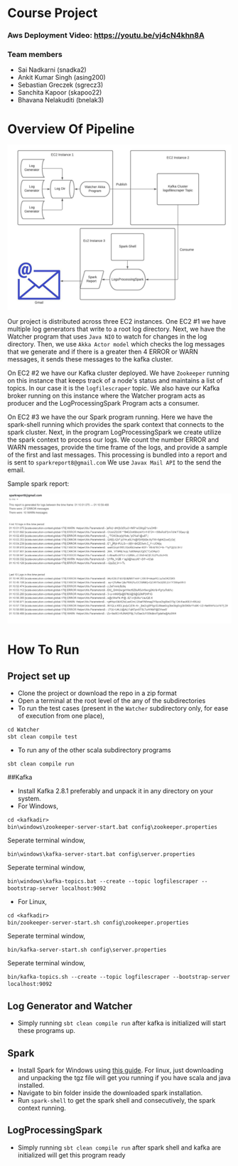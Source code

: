 # Course Project
### Aws Deployment Video: https://youtu.be/vj4cN4khn8A

### Team members
+ Sai Nadkarni (snadka2)
+ Ankit Kumar Singh (asing200)
+ Sebastian Greczek (sgrecz3)
+ Sanchita Kapoor (skapoo22)
+ Bhavana Nelakuditi (bnelak3)

# Overview Of Pipeline

![pipeline](readmeImgs/Pipeline.jpeg)

Our project is distributed across three EC2 instances. One EC2 #1 we have multiple log generators that write to a root log directory. Next, we have the Watcher program that uses ```Java NIO``` to watch for changes in the log directory. Then, we use ``Akka Actor model``  which checks the log messages that we generate and if there is a greater then 4 ERROR or WARN messages, it sends these messages to the kafka cluster.

On EC2 #2 we have our Kafka cluster deployed. We have ``Zookeeper`` running on this instance that keeps track of a node's status and maintains a list of topics. In our case it is the ``logfilescraper`` topic. We also have our Kafka broker running on this instance where the Watcher program acts as producer and the LogProcessingSpark Program acts a consumer.

On EC2 #3 we have the our Spark program running. Here we have the spark-shell running which provides the spark context that connects to the spark cluster. Next, in the program LogProcessingSpark we create utilize the spark context to process our logs. We count the number ERROR and WARN messages, provide the time frame of the logs, and provide a sample of the first and last messages. This processing is bundled into a report and is sent to ``sparkreport8@gmail.com`` We use ``Javax Mail API`` to the send the email.

Sample spark report:

![sparkreport](readmeImgs/sparkreport.PNG)

# How To Run

## Project set up
+ Clone the project or download the repo in a zip format
+ Open a terminal at the root level of the any of the subdirectories
+ To run the test cases (present in the `Watcher` subdirectory only, for ease of execution from one place),

```
cd Watcher
sbt clean compile test
```

+ To run any of the other scala subdirectory programs

```
sbt clean compile run
```

##Kafka
+ Install Kafka 2.8.1 preferably and unpack it in any directory on your system.
+ For Windows,
```
cd <kafkadir>
bin\windows\zookeeper-server-start.bat config\zookeeper.properties
```
Seperate terminal window,
```
bin\windows\kafka-server-start.bat config\server.properties
```
Seperate terminal window,
```
bin\windows\kafka-topics.bat --create --topic logfilescraper --bootstrap-server localhost:9092
```
+ For Linux,
```
cd <kafkadir>
bin/zookeeper-server-start.sh config\zookeeper.properties
```
Seperate terminal window,
```
bin/kafka-server-start.sh config\server.properties
```
Seperate terminal window,
```
bin/kafka-topics.sh --create --topic logfilescraper --bootstrap-server localhost:9092
```

## Log Generator and Watcher
+ Simply running `sbt clean compile run` after kafka is initialized will start these programs up. 

## Spark
+ Install Spark for Windows using [this guide](https://phoenixnap.com/kb/install-spark-on-windows-10). For linux, just downloading and unpacking the tgz file will get you running if you have scala and java installed.
+ Navigate to bin folder inside the downloaded spark installation.
+ Run `spark-shell` to get the spark shell and consecutively, the spark context running.

## LogProcessingSpark
+ Simply running `sbt clean compile run` after spark shell and kafka are initialized will get this program ready
